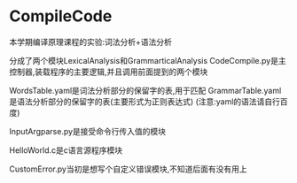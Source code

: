 # CompileCode
  本学期编译原理课程的实验:词法分析+语法分析

  分成了两个模块LexicalAnalysis和GrammarticalAnalysis
  CodeCompile.py是主控制器,装载程序的主要逻辑,并且调用前面提到的两个模块

  WordsTable.yaml是词法分析部分的保留字的表,用于匹配
  GrammarTable.yaml是语法分析部分的保留字的表(主要形式为正则表达式)
  (注意:yaml的语法请自行百度)

  InputArgparse.py是接受命令行传入值的模块

  HelloWorld.c是c语言源程序模块

  CustomError.py当初是想写个自定义错误模块,不知道后面有没有用上
